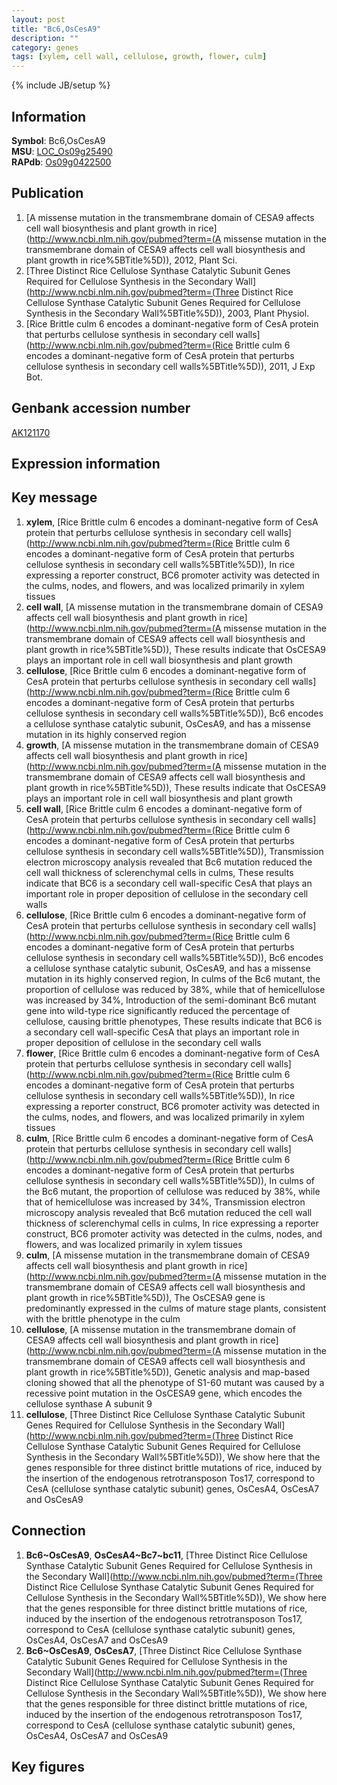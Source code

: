 ```yaml
---
layout: post
title: "Bc6,OsCesA9"
description: ""
category: genes
tags: [xylem, cell wall, cellulose, growth, flower, culm]
---
```

{% include JB/setup %}

## Information
__Symbol__: Bc6,OsCesA9  
__MSU__: [LOC_Os09g25490](http://rice.plantbiology.msu.edu/cgi-bin/ORF_infopage.cgi?orf=LOC_Os09g25490)  
__RAPdb__: [Os09g0422500](http://rapdb.dna.affrc.go.jp/viewer/gbrowse_details/irgsp1?name=Os09g0422500)  

## Publication
1. [A missense mutation in the transmembrane domain of CESA9 affects cell wall biosynthesis and plant growth in rice](http://www.ncbi.nlm.nih.gov/pubmed?term=(A missense mutation in the transmembrane domain of CESA9 affects cell wall biosynthesis and plant growth in rice%5BTitle%5D)), 2012, Plant Sci.
2. [Three Distinct Rice Cellulose Synthase Catalytic Subunit Genes Required for Cellulose Synthesis in the Secondary Wall](http://www.ncbi.nlm.nih.gov/pubmed?term=(Three Distinct Rice Cellulose Synthase Catalytic Subunit Genes Required for Cellulose Synthesis in the Secondary Wall%5BTitle%5D)), 2003, Plant Physiol.
3. [Rice Brittle culm 6 encodes a dominant-negative form of CesA protein that perturbs cellulose synthesis in secondary cell walls](http://www.ncbi.nlm.nih.gov/pubmed?term=(Rice Brittle culm 6 encodes a dominant-negative form of CesA protein that perturbs cellulose synthesis in secondary cell walls%5BTitle%5D)), 2011, J Exp Bot.

## Genbank accession number
[AK121170](http://www.ncbi.nlm.nih.gov/nuccore/AK121170)

## Expression information

## Key message
1. __xylem__, [Rice Brittle culm 6 encodes a dominant-negative form of CesA protein that perturbs cellulose synthesis in secondary cell walls](http://www.ncbi.nlm.nih.gov/pubmed?term=(Rice Brittle culm 6 encodes a dominant-negative form of CesA protein that perturbs cellulose synthesis in secondary cell walls%5BTitle%5D)),  In rice expressing a reporter construct, BC6 promoter activity was detected in the culms, nodes, and flowers, and was localized primarily in xylem tissues
2. __cell wall__, [A missense mutation in the transmembrane domain of CESA9 affects cell wall biosynthesis and plant growth in rice](http://www.ncbi.nlm.nih.gov/pubmed?term=(A missense mutation in the transmembrane domain of CESA9 affects cell wall biosynthesis and plant growth in rice%5BTitle%5D)),  These results indicate that OsCESA9 plays an important role in cell wall biosynthesis and plant growth
3. __cellulose__, [Rice Brittle culm 6 encodes a dominant-negative form of CesA protein that perturbs cellulose synthesis in secondary cell walls](http://www.ncbi.nlm.nih.gov/pubmed?term=(Rice Brittle culm 6 encodes a dominant-negative form of CesA protein that perturbs cellulose synthesis in secondary cell walls%5BTitle%5D)),  Bc6 encodes a cellulose synthase catalytic subunit, OsCesA9, and has a missense mutation in its highly conserved region
4. __growth__, [A missense mutation in the transmembrane domain of CESA9 affects cell wall biosynthesis and plant growth in rice](http://www.ncbi.nlm.nih.gov/pubmed?term=(A missense mutation in the transmembrane domain of CESA9 affects cell wall biosynthesis and plant growth in rice%5BTitle%5D)),  These results indicate that OsCESA9 plays an important role in cell wall biosynthesis and plant growth
5. __cell wall__, [Rice Brittle culm 6 encodes a dominant-negative form of CesA protein that perturbs cellulose synthesis in secondary cell walls](http://www.ncbi.nlm.nih.gov/pubmed?term=(Rice Brittle culm 6 encodes a dominant-negative form of CesA protein that perturbs cellulose synthesis in secondary cell walls%5BTitle%5D)),  Transmission electron microscopy analysis revealed that Bc6 mutation reduced the cell wall thickness of sclerenchymal cells in culms, These results indicate that BC6 is a secondary cell wall-specific CesA that plays an important role in proper deposition of cellulose in the secondary cell walls
6. __cellulose__, [Rice Brittle culm 6 encodes a dominant-negative form of CesA protein that perturbs cellulose synthesis in secondary cell walls](http://www.ncbi.nlm.nih.gov/pubmed?term=(Rice Brittle culm 6 encodes a dominant-negative form of CesA protein that perturbs cellulose synthesis in secondary cell walls%5BTitle%5D)),  Bc6 encodes a cellulose synthase catalytic subunit, OsCesA9, and has a missense mutation in its highly conserved region, In culms of the Bc6 mutant, the proportion of cellulose was reduced by 38%, while that of hemicellulose was increased by 34%, Introduction of the semi-dominant Bc6 mutant gene into wild-type rice significantly reduced the percentage of cellulose, causing brittle phenotypes, These results indicate that BC6 is a secondary cell wall-specific CesA that plays an important role in proper deposition of cellulose in the secondary cell walls
7. __flower__, [Rice Brittle culm 6 encodes a dominant-negative form of CesA protein that perturbs cellulose synthesis in secondary cell walls](http://www.ncbi.nlm.nih.gov/pubmed?term=(Rice Brittle culm 6 encodes a dominant-negative form of CesA protein that perturbs cellulose synthesis in secondary cell walls%5BTitle%5D)),  In rice expressing a reporter construct, BC6 promoter activity was detected in the culms, nodes, and flowers, and was localized primarily in xylem tissues
8. __culm__, [Rice Brittle culm 6 encodes a dominant-negative form of CesA protein that perturbs cellulose synthesis in secondary cell walls](http://www.ncbi.nlm.nih.gov/pubmed?term=(Rice Brittle culm 6 encodes a dominant-negative form of CesA protein that perturbs cellulose synthesis in secondary cell walls%5BTitle%5D)),  In culms of the Bc6 mutant, the proportion of cellulose was reduced by 38%, while that of hemicellulose was increased by 34%, Transmission electron microscopy analysis revealed that Bc6 mutation reduced the cell wall thickness of sclerenchymal cells in culms, In rice expressing a reporter construct, BC6 promoter activity was detected in the culms, nodes, and flowers, and was localized primarily in xylem tissues
9. __culm__, [A missense mutation in the transmembrane domain of CESA9 affects cell wall biosynthesis and plant growth in rice](http://www.ncbi.nlm.nih.gov/pubmed?term=(A missense mutation in the transmembrane domain of CESA9 affects cell wall biosynthesis and plant growth in rice%5BTitle%5D)),  The OsCESA9 gene is predominantly expressed in the culms of mature stage plants, consistent with the brittle phenotype in the culm
10. __cellulose__, [A missense mutation in the transmembrane domain of CESA9 affects cell wall biosynthesis and plant growth in rice](http://www.ncbi.nlm.nih.gov/pubmed?term=(A missense mutation in the transmembrane domain of CESA9 affects cell wall biosynthesis and plant growth in rice%5BTitle%5D)),  Genetic analysis and map-based cloning showed that all the phenotype of S1-60 mutant was caused by a recessive point mutation in the OsCESA9 gene, which encodes the cellulose synthase A subunit 9
11. __cellulose__, [Three Distinct Rice Cellulose Synthase Catalytic Subunit Genes Required for Cellulose Synthesis in the Secondary Wall](http://www.ncbi.nlm.nih.gov/pubmed?term=(Three Distinct Rice Cellulose Synthase Catalytic Subunit Genes Required for Cellulose Synthesis in the Secondary Wall%5BTitle%5D)),  We show here that the genes responsible for three distinct brittle mutations of rice, induced by the insertion of the endogenous retrotransposon Tos17, correspond to CesA (cellulose synthase catalytic subunit) genes, OsCesA4, OsCesA7 and OsCesA9

## Connection
1. __Bc6~OsCesA9__, __OsCesA4~Bc7~bc11__, [Three Distinct Rice Cellulose Synthase Catalytic Subunit Genes Required for Cellulose Synthesis in the Secondary Wall](http://www.ncbi.nlm.nih.gov/pubmed?term=(Three Distinct Rice Cellulose Synthase Catalytic Subunit Genes Required for Cellulose Synthesis in the Secondary Wall%5BTitle%5D)),  We show here that the genes responsible for three distinct brittle mutations of rice, induced by the insertion of the endogenous retrotransposon Tos17, correspond to CesA (cellulose synthase catalytic subunit) genes, OsCesA4, OsCesA7 and OsCesA9
2. __Bc6~OsCesA9__, __OsCesA7__, [Three Distinct Rice Cellulose Synthase Catalytic Subunit Genes Required for Cellulose Synthesis in the Secondary Wall](http://www.ncbi.nlm.nih.gov/pubmed?term=(Three Distinct Rice Cellulose Synthase Catalytic Subunit Genes Required for Cellulose Synthesis in the Secondary Wall%5BTitle%5D)),  We show here that the genes responsible for three distinct brittle mutations of rice, induced by the insertion of the endogenous retrotransposon Tos17, correspond to CesA (cellulose synthase catalytic subunit) genes, OsCesA4, OsCesA7 and OsCesA9

## Key figures


